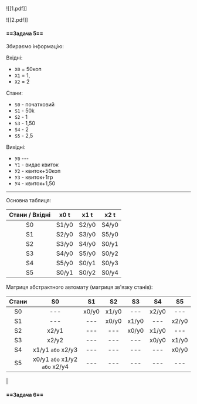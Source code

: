 ![[1.pdf]]

![[2.pdf]]

#### ==Задача 5==

Збираємо інформацію:

Вхідні: 
- `Х0` = 50коп
- `Х1` = 1,
- `Х2` = 2 

Стани:
- `S0` - початковий
- `S1` - 50k
- `S2` - 1
- `S3` - 1,50
- `S4` - 2
- `S5` - 2,5 

Вихідні:
- `У0` ---
- `Y1` -  видає квиток
- `У2` - квиток+50коп
- `У3` -  квиток+1гр
- `У4` -  квиток+1,50

<hr>


Основна таблиця:

| Стани / Вхідні | x0 t  | x1 t  | x2 t  |
|:--------------:|:-----:|:-----:|:-----:|
|       S0       | S1/y0 | S2/y0 | S4/y0 |
|       S1       | S2/y0 | S3/y0 | S5/y0 |
|       S2       | S3/y0 | S4/y0 | S0/y1 |
|       S3       | S4/y0 | S5/y0 | S0/y2 |
|       S4       | S5/y0 | S0/y1 | S0/y3 |
|       S5       | S0/y1 | S0/y2 | S0/y4 |

Матриця абстрактного автомату (матриця зв'язку станів):

| Стани |              S0               |  S1   |  S2   |  S3   |  S4   |  S5   |
|:-----:|:-----------------------------:|:-----:|:-----:|:-----:|:-----:|:-----:|
|  S0   |              ---              | x0/y0 | x1/y0 |  ---  | x2/y0 |  ---  |
|  S1   |              ---              |  ---  | x0/y0 | x1/y0 |  ---  | x2/y0 |
|  S2   |             x2/y1             |  ---  |  ---  | x0/y0 | x1/y0 |  ---  |
|  S3   |             x2/y2             |  ---  |  ---  |  ---  | x0/y0 | x1/y0 |
|  S4   |       x1/y1 `або` x2/y3       |  ---  |  ---  |  ---  |  ---  | x0/y0 |
|  S5   | x0/y1 `або` x1/y2 `або` x2/y4 |  ---  |  ---  |  ---  |  ---  |  ---  |
| 


#### ==Задача 6==

 

